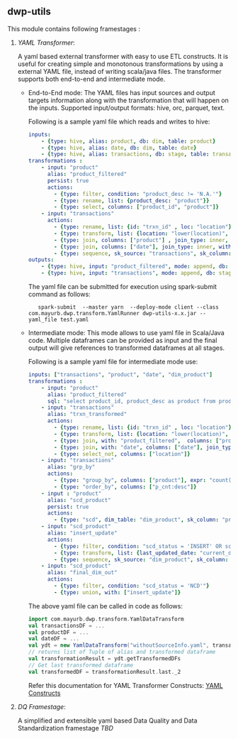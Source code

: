 ## dwp-utils

This module contains following framestages :
 1. *YAML Transformer*: 
 
    A yaml based external transformer with easy to use ETL constructs. It is useful for creating simple and monotonous transformations
    by using a external YAML file, instead of writing scala/java files. The transformer supports both end-to-end and intermediate mode.
    
    -   End-to-End mode:
        The YAML files has input sources and output targets information along with the transformation that will happen on the inputs.
        Supported input/output formats: hive, orc, parquet, text.
        
        Following is a sample yaml file which reads and writes to hive:
        ```yaml
        inputs:
            - {type: hive, alias: product, db: dim, table: product}
            - {type: hive, alias: date, db: dim, table: date}
            - {type: hive, alias: transactions, db: stage, table: transactions}
        transformations :
            - input: "product"
              alias: "product_filtered"
              persist: true
              actions:
                - {type: filter, condition: "product_desc != 'N.A.'"}
                - {type: rename, list: {product_desc: "product"}}
                - {type: select, columns: ["product_id", "product"]}
            - input: "transactions"
              actions:
                - {type: rename, list: {id: "trxn_id" , loc: "location"}}
                - {type: transform, list: {location: "lower(location)", trxn_id: "concat(trxn_id, location)", rank: "RANK() OVER (PARTITION BY location order by date desc)"}}
                - {type: join, columns: ["product"] , join_type: inner, with: "product_filtered"}
                - {type: join, columns: ["date"], join_type: inner, with: "date"}
                - {type: sequence, sk_source: "transactions", sk_column: "id"}
        outputs:
            - {type: hive, input: "product_filtered", mode: append, db: stage, table: "temp_product"}
            - {type: hive, input: "transactions", mode: append, db: stage, table: "transformed_transaction"}

        ```
        
        The yaml file can be submitted for execution using spark-submit command as follows:
        ```shell
           spark-submit  --master yarn  --deploy-mode client --class  com.mayurb.dwp.transform.YamlRunner dwp-utils-x.x.jar --yaml_file test.yaml
        ```
 
    -   Intermediate mode:
        This mode allows to use yaml file in Scala/Java code. Multiple dataframes can be provided as input and the final output will
        give references to transformed dataframes at all stages.
        
        Following is a sample yaml file for intermediate mode use:
        ```yaml
        inputs: ["transactions", "product", "date", "dim_product"]
        transformations :
            - input: "product"
              alias: "product_filtered"
              sql: "select product_id, product_desc as product from product where product_desc != 'N.A.'"
            - input: "transactions"
              alias: "trxn_transformed"
              actions:
                - {type: rename, list: {id: "trxn_id" , loc: "location"}}
                - {type: transform, list: {location: "lower(location)", trxn_id: "concat(trxn_id, location)", rank: "RANK() OVER (PARTITION BY location order by date desc)"}}
                - {type: join, with: "product_filtered",  columns: ["product"] , join_type: inner}
                - {type: join, with: "date", columns: ["date"], join_type: inner}
                - {type: select_not, columns: ["location"]}
            - input: "transactions"
              alias: "grp_by"
              actions:
                - {type: "group_by", columns: ["product"], expr: "count(product) as p_cnt"}
                - {type: "order_by", columns: ["p_cnt:desc"]}
            - input : "product"
              alias: "scd_product"
              persist: true
              actions:
                - {type: "scd", dim_table: "dim_product", sk_column: "product_key", natural_keys: ["product_id"], derived_columns: ["derived_attr"], meta_columns: ["last_updated_date"]}
            - input: "scd_product"
              alias: "insert_update"
              actions:
                - {type: filter, condition: "scd_status = 'INSERT' OR scd_status = 'UPDATE'"}
                - {type: transform, list: {last_updated_date: "current_date"}}
                - {type: sequence, sk_source: "dim_product", sk_column: "product_key"}
            - input: "scd_product"
              alias: "final_dim_out"
              actions:
                - {type: filter, condition: "scd_status = 'NCD'"}
                - {type: union, with: ["insert_update"]}
        ```
        The above yaml file can be called in code as follows:
        ```scala
        import com.mayurb.dwp.transform.YamlDataTransform
        val transactionsDF = ...
        val productDF = ...
        val dateDF = ...
        val ydt = new YamlDataTransform("withoutSourceInfo.yaml", transactionsDF, productDF, dateDF, productDimDF)
        // returns list of Tuple of alias and transformed dataframe
        val transformationResult = ydt.getTransformedDFs
        // Get last transformed dataframe
        val transformedDF = transformationResult.last._2
        ```
        
        Refer this documentation for YAML Transformer Constructs: [YAML Constructs](yaml-transformer-constructs.md)
 
 2. *DQ Framestage*: 
 
    A simplified and extensible yaml based Data Quality and Data Standardization framestage
    *TBD*